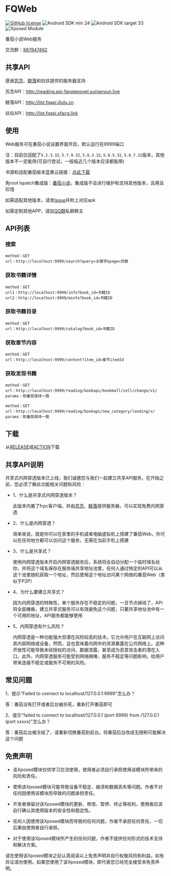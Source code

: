 # FQWeb
[![GitHub license](https://img.shields.io/github/license/fengyuecanzhu/FQWeb?style=flat-square)](https://github.com/fengyuecanzhu/FQWeb/blob/master/LICENSE)
![Android SDK min 24](https://img.shields.io/badge/Android%20SDK-%3E%3D%2024-brightgreen?style=flat-square&logo=android)
![Android SDK target 33](https://img.shields.io/badge/Android%20SDK-target%2033-brightgreen?style=flat-square&logo=android)
![Xposed Module](https://img.shields.io/badge/Xposed-Module-blue?style=flat-square)

番茄小说Web服务

交流群：[887847462](http://qm.qq.com/cgi-bin/qm/qr?_wv=1027&k=2cgswx48xaTgYmQjSLfH0XNom5n4vm1z&authKey=npnemJO7L6NyLdKvjePLU%2Ffav5v75Q8alXVzCK%2FypGJtFqp1DV35fyukWhhmvTQU&noverify=0&group_code=887847462)

## 共享API

感谢[苏念](https://github.com/sunianOvO)、[鲸落](https://github.com/xw589589)和玖玖提供的服务器支持

苏念API：http://reading.api-fanqienovel.sunianyun.live

鲸落API：http://list.fqapi.jilulu.cn

玖玖API：http://list.fqapi.sfacg.link

## 使用
Web服务可在番茄小说设置界面开启，默认运行在9999端口

注：目前仅适配了`5.2.3.32`, `5.7.9.32`, `5.8.3.32`, `5.8.5.32`, `5.8.7.32`版本，其他版本不一定能用(可自行尝试，一般临近几个版本应该都能用)

书源和适配番茄版本蓝奏云链接：[点此下载](https://fycz.lanzoum.com/b00o3g1kf)

免root lspatch集成版：[番茄小说](https://www.123pan.com/s/ib9LVv-IHiwd.html)，集成版不会进行维护和支持其他版本，且用且珍惜

如需适配其他版本，请发[Issue](https://github.com/fengyuecanzhu/FQWeb/issues/new)并附上对应apk

如需定制其他APP，请加[QQ群](http://qm.qq.com/cgi-bin/qm/qr?_wv=1027&k=2cgswx48xaTgYmQjSLfH0XNom5n4vm1z&authKey=npnemJO7L6NyLdKvjePLU%2Ffav5v75Q8alXVzCK%2FypGJtFqp1DV35fyukWhhmvTQU&noverify=0&group_code=887847462)私聊群主

## API列表
### 搜索
```
method：GET
url：http://localhost:9999/search?query=关键字&page=页数
```
### 获取书籍详情
```
method：GET
url1：http://localhost:9999/info?book_id=书籍ID
url2：http://localhost:9999/minfo?book_id=书籍ID
```
### 获取书籍目录
```
method：GET
url：http://localhost:9999/catalog?book_id=书籍ID
```
### 获取章节内容
```
method：GET
url：http://localhost:9999/content?item_id=章节itemId
```
### 获取发现书籍
```
method：GET
url：http://localhost:9999/reading/bookapi/bookmall/cell/change/v1/
params：和番茄保持一致

method：GET
url：http://localhost:9999/reading/bookapi/new_category/landing/v/
params：和番茄保持一致
```

## 下载
从[RELEASE](https://github.com/fengyuecanzhu/FQWeb/releases/latest)或[ACTION](https://github.com/fengyuecanzhu/FQWeb/actions/workflows/build.yml)下载

## 共享API说明

共享式内网穿透版本已上线，我们诚邀您与我们一起建立共享API服务，在开始之前，您必须了解此功能相关问题和风险：

* 1、什么是共享式内网穿透版本？

  此版本内置了frpc客户端，并由[苏念](https://github.com/sunianOvO)、[鲸落](https://github.com/xw589589)提供服务器，可以实现免费内网穿透

* 2、什么是内网穿透？

  简单来说，就是你可以在家里的手机或者电脑虚拟机上搭建了番茄Web，你可以在任何地方都可以访问这个服务，无需在当前手机上搭建

* 3、什么是共享式？

  使用内网穿透版本开启内网穿透服务后，系统将会自动分配一个临时域名给你，并将这个域名保存在服务端共享地址池里，任何人通过特定的API可以从这个池里随机获取一个地址，然后使用这个地址访问某个网络的番茄Web（类似于P2P）

* 4、为什么要建立共享式？

  因为内网穿透的特殊性，单个服务存在不稳定的问题，一旦节点掉线了，API将全部瘫痪，建立共享式服务可以有效避免这个问题，只要共享地址池中有一个可用的地址，API服务都能够使用

* 5、内网穿透有什么风险？

  内网穿透是一种功能强大但潜在风险较高的技术。它允许用户在互联网上访问其内部网络或设备，然而，这也意味着内网中的资源暴露在公共网络上。这种开放性可能导致未经授权的访问、数据泄露，甚至成为恶意攻击者的潜在入口。此外，内网穿透服务可能受到网络拥堵、服务不稳定等问题影响，给用户带来连接不稳定或服务不可用的风险。

## 常见问题

1、提示"Failed to connect to localhost/127.0.0.1:9999"怎么办？

答：番茄没有打开或者后台被杀死，重新打开番茄即可

2、提示"failed to connect to localhost/127.0.0.1 (port 9999) from /127.0.0.1 (port xxxxx)"怎么办？

答：番茄后台被冻结了，请重新切换番茄到前台。将番茄后台改成无限制可能解决这个问题

## 免责声明
* 该Xposed模块仅供学习交流使用，使用者必须自行承担使用该模块所带来的风险和责任。

* 使用该Xposed模块可能导致设备不稳定、崩溃和数据丢失等问题。作者不对任何因使用该模块而导致的问题承担责任。

* 开发者保留对该Xposed模块的更新、修改、暂停、终止等权利，使用者应该自行确认其使用版本的安全性和稳定性。

* 任何人因使用该Xposed模块而导致的任何问题，作者不承担任何责任，一切后果由使用者自行承担。

* 对于使用该Xposed模块所产生的任何问题，作者不提供任何形式的技术支持和解决方案。

请在使用该Xposed模块之前认真阅读以上免责声明并自行权衡风险和利益，如有异议请勿使用。如果您使用了该Xposed模块，即代表您已经完全接受本免责声明。
